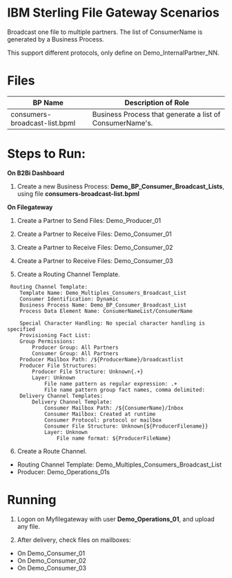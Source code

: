 # IBM Sterling File Gateway Scenarios

Broadcast one file to multiple partners. The list of ConsumerName is generated by a Business Process.

This support different protocols, only define on Demo_InternalPartner_NN.


# Files

| BP Name                         |            Description of Role                                          |
|---------------------------------|-------------------------------------------------------------------------|
| consumers-broadcast-list.bpml   | Business Process that generate a list of ConsumerName's.|


# Steps to Run:

**On B2Bi Dashboard**

1) Create a new Business Process: **Demo_BP_Consumer_Broadcast_Lists**, using file **consumers-broadcast-list.bpml** 


**On Filegateway**

1) Create a Partner to Send Files: Demo_Producer_01

2) Create a Partner to Receive Files: Demo_Consumer_01

3) Create a Partner to Receive Files: Demo_Consumer_02

4) Create a Partner to Receive Files: Demo_Consumer_03

5) Create a Routing Channel Template.

```
 Routing Channel Template:
    Template Name: Demo_Multiples_Consumers_Broadcast_List
    Consumer Identification: Dynamic
    Business Process Name: Demo_BP_Consumer_Broadcast_List
    Process Data Element Name: ConsumerNameList/ConsumerName

    Special Character Handling: No special character handling is specified
    Provisioning Fact List:
    Group Permissions:
        Producer Group: All Partners
        Consumer Group: All Partners
    Producer Mailbox Path: /${ProducerName}/broadcastlist
    Producer File Structures:
        Producer File Structure: Unknown{.+}
        Layer: Unknown
            File name pattern as regular expression: .+
            File name pattern group fact names, comma delimited:
    Delivery Channel Templates:
        Delivery Channel Template:
            Consumer Mailbox Path: /${ConsumerName}/Inbox
            Consumer Mailbox: Created at runtime
            Consumer Protocol: protocol or mailbox
            Consumer File Structure: Unknown{${ProducerFilename}}
            Layer: Unknown
                File name format: ${ProducerFileName}
```

6) Create a Route Channel.

* Routing Channel Template: Demo_Multiples_Consumers_Broadcast_List
* Producer: Demo_Operations_01s

# Running

1) Logon on Myfilegateway with user **Demo_Operations_01**, and upload any file.

2) After delivery, check files on mailboxes:

* On Demo_Consumer_01
* On Demo_Consumer_02
* On Demo_Consumer_03

